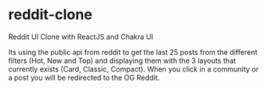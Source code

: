 # reddit-clone
Reddit UI Clone with ReactJS and Chakra UI

Its using the public api from reddit to get the last 25 posts from the different filters (Hot, New and Top) and displaying them with the 3 layouts that currently exists (Card, Classic, Compact).
When you click in a community or a post you will be redirected to the OG Reddit.
